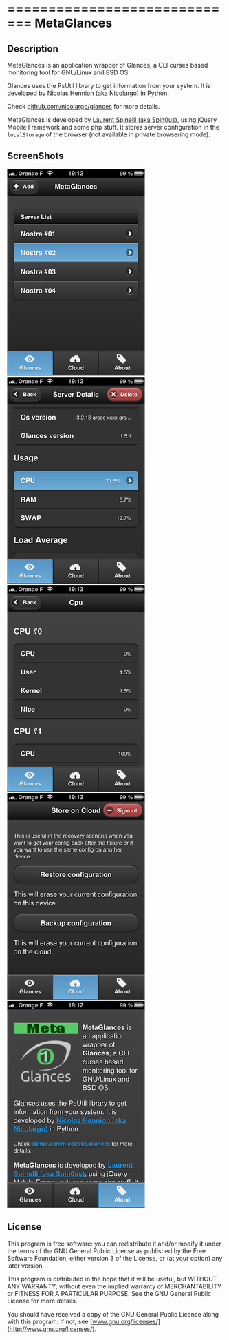 =============================
MetaGlances
=============================

## Description

MetaGlances is an application wrapper of Glances, a CLI curses based monitoring tool for GNU/Linux and BSD OS.

Glances uses the PsUtil library to get information from your system. It is developed by [Nicolas Hennion (aka Nicolargo)](http://www.nicolargo.com) in Python.

Check [github.com/nicolargo/glances](http://github.com/nicolargo/glances) for more details.

MetaGlances is developed by [Laurent Spinelli (aka Spin0us)](http://spin0us.free.fr), using jQuery Mobile Framework and some php stuff. It stores server configuration in the `localStorage` of the browser (not available in private browsering mode).

## ScreenShots

![screenshot](https://github.com/spin0us/MetaGlances/raw/master/doc/screenshot-01.png)
![screenshot](https://github.com/spin0us/MetaGlances/raw/master/doc/screenshot-02.png)
![screenshot](https://github.com/spin0us/MetaGlances/raw/master/doc/screenshot-03.png)
![screenshot](https://github.com/spin0us/MetaGlances/raw/master/doc/screenshot-04.png)
![screenshot](https://github.com/spin0us/MetaGlances/raw/master/doc/screenshot-05.png)

## License

This program is free software: you can redistribute it and/or modify it under the terms of the GNU General Public License as published by the Free Software Foundation, either version 3 of the License, or (at your option) any later version.

This program is distributed in the hope that it will be useful, but WITHOUT ANY WARRANTY; without even the implied warranty of MERCHANTABILITY or FITNESS FOR A PARTICULAR PURPOSE.  See the GNU General Public License for more details.

You should have received a copy of the GNU General Public License along with this program. If not, see [www.gnu.org/licenses/](http://www.gnu.org/licenses/).
